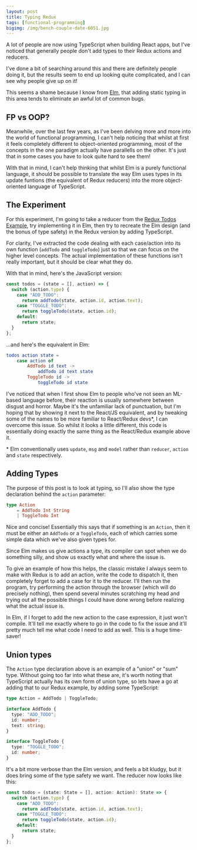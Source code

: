 ```yaml
---
layout: post
title: Typing Redux
tags: [functional-programming]
bigimg: /img/bench-couple-date-6051.jpg
---
```


A lot of people are now using TypeScript when building React apps, but I've noticed that generally people don't add types to their Redux actions and reducers.

I've done a bit of searching around this and there are definitely people doing it, but the results seem to end up looking quite complicated, and I can see why people give up on it!

This seems a shame because I know from [Elm](https://elm-lang.org/), that adding static typing in this area tends to eliminate an awful lot of common bugs.

## FP vs OOP?

Meanwhile, over the last few years, as I've been delving more and more into the world of functional programming, I can't help noticing that whilst at first it feels completely different to object-oriented programming, most of the concepts in the one paradigm actually have parallells on the other. It's just that in some cases you have to look quite hard to see them!

With that in mind, I can't help thinking that whilst Elm is a purely functional language, it should be possible to translate the way Elm uses types in its update funtions (the equivalent of Redux reducers) into the more object-oriented language of TypeScript.

## The Experiment

For this experiment, I'm going to take a reducer from the [Redux Todos Example](https://github.com/reduxjs/redux/tree/master/examples/todos), try implementing it in Elm, then try to recreate the Elm design (and the bonus of type safety) in the Redux version by adding TypeScript.

For clarity, I've extracted the code dealing with each case/action into its own function (`addTodo` and `toggleTodo`) just so that we can focus on the higher level concepts. The actual implementation of these functions isn't really important, but it should be clear what they do.

With that in mind, here's the JavaScript version:

```javascript
const todos = (state = [], action) => {
  switch (action.type) {
    case "ADD_TODO":
      return addTodo(state, action.id, action.text);
    case "TOGGLE_TODO":
      return toggleTodo(state, action.id);
    default:
      return state;
  }
};
```

...and here's the equivalent in Elm:

```elm
todos action state =
    case action of
        AddTodo id text ->
            addTodo id text state
        ToggleTodo id ->
            toggleTodo id state
```

I've noticed that when I first show Elm to people who've not seen an ML-based language before, their reaction is usually somewhere between disgust and horror. Maybe it's the unfamiliar lack of punctuation, but I'm hoping that by showing it next to the React/JS equivalent, and by tweaking some of the names to be more familiar to React/Redux devs\*, I can overcome this issue. So whilst it looks a little different, this code is essentially doing exactly the same thing as the React/Redux example above it.

\* Elm conventionally uses `update`, `msg` and `model` rather than `reducer`, `action` and `state` respectively.

## Adding Types

The purpose of this post is to look at typing, so I'll also show the type declaration behind the `action` parameter:

```elm
type Action
    = AddTodo Int String
    | ToggleTodo Int
```

Nice and concise! Essentially this says that if something is an `Action`, then it must be either an `AddTodo` or a `ToggleTodo`, each of which carries some simple data which we've also given types for.

Since Elm makes us give actions a type, its compiler can spot when we do something silly, and show us exactly what and where the issue is.

To give an example of how this helps, the classic mistake I always seem to make with Redux is to add an action, write the code to dispatch it, then completely forget to add a case for it to the reducer. I'll then run the program, try performing the action through the browser (which will do precisely nothing), then spend several minutes scratching my head and trying out all the possible things I could have done wrong before realizing what the actual issue is.

In Elm, if I forget to add the new action to the case expression, it just won't compile. It'll tell me exactly where to go in the code to fix the issue and it'll pretty much tell me what code I need to add as well. This is a huge time-saver!

## Union types

The `Action` type declaration above is an example of a "union" or "sum" type. Without going too far into what these are, it's worth noting that TypeScript actually has its own form of union type, so lets have a go at adding that to our Redux example, by adding some TypeScript:

```typescript
type Action = AddTodo | ToggleTodo;

interface AddTodo {
  type: "ADD_TODO";
  id: number;
  text: string;
}

interface ToggleTodo {
  type: "TOGGLE_TODO";
  id: number;
}
```

It's a bit more verbose than the Elm version, and feels a bit kludgy, but it does bring some of the type safety we want. The reducer now looks like this:

```typescript
const todos = (state: State = [], action: Action): State => {
  switch (action.type) {
    case "ADD_TODO":
      return addTodo(state, action.id, action.text);
    case "TOGGLE_TODO":
      return toggleTodo(state, action.id);
    default:
      return state;
  }
};
```
